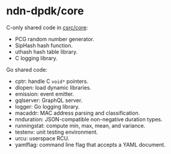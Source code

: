 # ndn-dpdk/core

C-only shared code in [csrc/core](../csrc/core/):

* PCG random number generator.
* SipHash hash function.
* uthash hash table library.
* C logging library.

Go shared code:

* cptr: handle C `void*` pointers.
* dlopen: load dynamic libraries.
* emission: event emitter.
* gqlserver: GraphQL server.
* logger: Go logging library.
* macaddr: MAC address parsing and classification.
* nnduration: JSON-compatible non-negative duration types.
* runningstat: compute min, max, mean, and variance.
* testenv: unit testing environment.
* urcu: userspace RCU.
* yamlflag: command line flag that accepts a YAML document.
